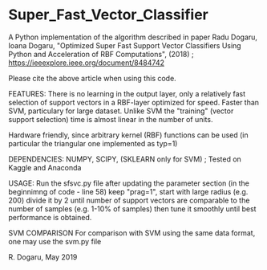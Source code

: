 # Super_Fast_Vector_Classifier
A Python implementation of the algorithm described in paper 
Radu Dogaru, Ioana Dogaru, "Optimized Super Fast Support Vector Classifiers Using Python and Acceleration of RBF Computations",  (2018) ;
https://ieeexplore.ieee.org/document/8484742 

Please cite the above article when using this code. 

FEATURES: 
There is no learning in the output layer, only a relatively fast selection of support vectors in a RBF-layer optimized for speed. 
Faster than SVM, particulary for large dataset. Unlike SVM the "training" (vector support selection) time is almost linear 
in the number of units. 

Hardware friendly, since arbitrary kernel (RBF) functions can be used 
(in particular the triangular one implemented as typ=1) 

DEPENDENCIES: NUMPY, SCIPY, (SKLEARN  only for SVM) ; Tested on Kaggle and Anaconda 

USAGE:  Run the sfsvc.py file after updating the parameter section (in the beginnimng of code - line 58) 
keep "prag=1", start with large radius (e.g. 200) divide it by 2 until number of support vectors are comparable to 
the number of samples (e.g. 1-10% of samples) then tune it smoothly until best performance is obtained. 

SVM COMPARISON
For comparison with SVM using the same data format, one may use the svm.py file 

R. Dogaru, 
May 2019 
